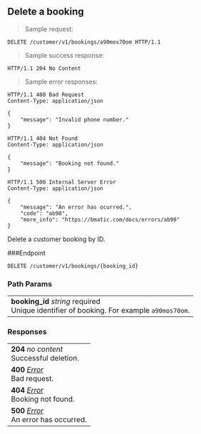 
## Delete a booking

> Sample request:

```http
DELETE /customer/v1/bookings/a90mos70om HTTP/1.1
```

> Sample success response:

```http
HTTP/1.1 204 No Content
```

> Sample error responses:

```http
HTTP/1.1 400 Bad Request
Content-Type: application/json

{
    "message": "Invalid phone number."
}
```
```http
HTTP/1.1 404 Not Found
Content-Type: application/json

{
    "message": "Booking not found."
}
```
```http
HTTP/1.1 500 Internal Server Error
Content-Type: application/json

{
    "message": "An error has ocurred.",
    "code": "ab90",
    "more_info": "https://bmatic.com/docs/errors/ab90"
}
```

Delete a customer booking by ID.


###Endpoint

`DELETE /customer/v1/bookings/{booking_id}`

### Path Params

| |
|:---|
|**booking_id** *string* <span class="required-param">required</span> <br>Unique identifier of booking. For example `a90mos70om`.|

### Responses

| |
|:---|
|**204** *no content* <br>Successful deletion.|
|**400** *[Error](#error)* <br>Bad request. |
|**404** *[Error](#error)* <br>Booking not found. |
|**500** *[Error](#error)* <br>An error has occurred.|
